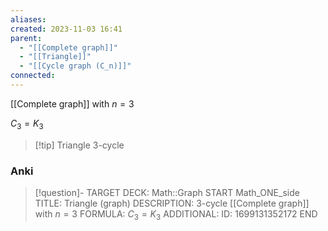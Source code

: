 ```yaml
---
aliases: 
created: 2023-11-03 16:41
parent:
  - "[[Complete graph]]"
  - "[[Triangle]]"
  - "[[Cycle graph (C_n)]]"
connected: 
---
```

[[Complete graph]] with $n=3$

$C_3 = K_3$

> [!tip] Triangle
> 3-cycle

### Anki
> [!question]-
TARGET DECK: Math::Graph
START
Math_ONE_side
TITLE: Triangle (graph)
DESCRIPTION: 3-cycle
[[Complete graph]] with $n=3$
FORMULA: $C_3 = K_3$
ADDITIONAL:
ID: 1699131352172
END










